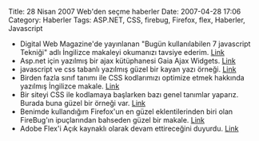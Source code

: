 Title: 28 Nisan 2007 Web&#039;den seçme haberler
Date: 2007-04-28 17:06
Category: Haberler
Tags: ASP.NET, CSS, firebug, Firefox, flex, Haberler, Javascript

-   Digital Web Magazine'de yayınlanan "Bugün kullanılabilen 7
    javascript Tekniği" adlı İngilizce makaleyi okumanızı tavsiye
    ederim. [Link][]
-   Asp.net için yazılmış bir ajax kütüphanesi Gaia Ajax Widgets.
    [Link][1]
-   javascript ve css tabanlı yazılmış güzel bir kayan yazı örneği.
    [Link][2]
-   Birden fazla sınıf tanımı ile CSS kodlarımızı optimize etmek
    hakkında yazılmış İngilizce makale. [Link][3]
-   Bir siteyi CSS ile kodlamaya başlarken bazı genel tanımlar yaparız.
    Burada buna güzel bir örneği var. [Link][4]
-   Benimde kullandığım Firefox'un en güzel eklentilerinden biri olan
    FireBug'ın ipuçlarından bahseden güzel bir makale. [Link][5]
-   Adobe Flex'i Açık kaynaklı olarak devam ettireceğini duyurdu.
    [Link][6]

</p>

  [Link]: http://www.digital-web.com/articles/seven_javascript_techniques/
    "Link"
  [1]: http://ajaxwidgets.com/ "Link"
  [2]: http://colinramsay.co.uk/2007/04/20/a-javascript-tickertape-component/
    "Link"
  [3]: http://www.search-this.com/2007/04/25/optimize-your-css-with-multi-class-elements/
    "Link"
  [4]: http://www.crucialwebhost.com/blog/master-stylesheet-the-most-useful-css-technique/
    "Link"
  [5]: http://seifi.org/node/477 "Link"
  [6]: http://labs.adobe.com/wiki/index.php/Flex:Open_Source "Link"
